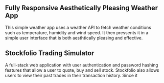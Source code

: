 ## Fully Responsive Aesthetically Pleasing Weather App
This simple weather app uses a weather API to fetch weather conditions such as temperature, humidity and wind speed. It then pressents it in a simple user interface that is both aesthtically pleasing and effective. 

## Stockfolio Trading Simulator
A full-stack web application with user authentication and password hashing features that allow a user to quote, buy and sell stock. Stockfolio also allows users to view their past trades in their transaction history. Since it 
